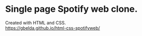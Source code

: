 # Single page Spotify web clone.
Created with HTML and CSS.\
https://gbelda.github.io/html-css-spotifyweb/
